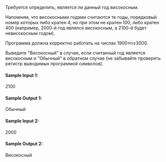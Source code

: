 Требуется определить, является ли данный год високосным.

Напомним, что високосными годами считаются те годы, порядковый номер которых либо кратен $4$, но при этом не кратен
$100$, либо кратен $400$ (например, $2000$-й год являлся високосным, а $2100$-й будет невисокосным годом).

Программа должна корректно работать на числах 1900≤n≤3000.

Выведите "Високосный" в случае, если считанный год является високосным и "Обычный" в обратном случае (не забывайте
проверять регистр выводимых программой символов).

#### Sample Input 1:

2100

#### Sample Output 1:

Обычный

#### Sample Input 2:

2000

#### Sample Output 2:

Високосный